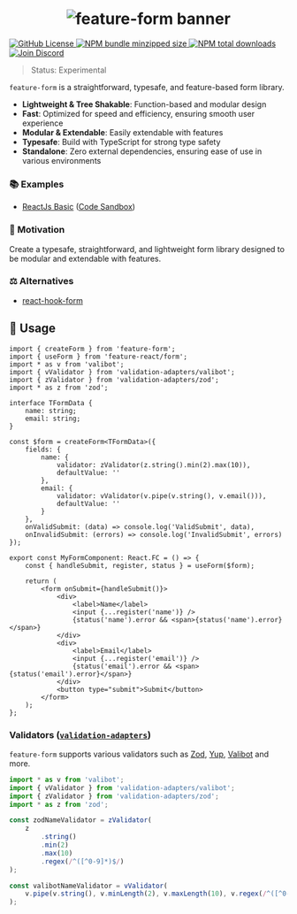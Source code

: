 <h1 align="center">
    <img src="https://raw.githubusercontent.com/builder-group/monorepo/develop/packages/feature-form/.github/banner.svg" alt="feature-form banner">
</h1>

<p align="left">
    <a href="https://github.com/builder-group/monorepo/blob/develop/LICENSE">
        <img src="https://img.shields.io/github/license/builder-group/monorepo.svg?label=license&style=flat&colorA=293140&colorB=FDE200" alt="GitHub License"/>
    </a>
    <a href="https://www.npmjs.com/package/feature-form">
        <img src="https://img.shields.io/bundlephobia/minzip/feature-form.svg?label=minzipped%20size&style=flat&colorA=293140&colorB=FDE200" alt="NPM bundle minzipped size"/>
    </a>
    <a href="https://www.npmjs.com/package/feature-form">
        <img src="https://img.shields.io/npm/dt/feature-form.svg?label=downloads&style=flat&colorA=293140&colorB=FDE200" alt="NPM total downloads"/>
    </a>
    <a href="https://discord.gg/w4xE3bSjhQ">
        <img src="https://img.shields.io/discord/795291052897992724.svg?label=&logo=discord&logoColor=000000&color=293140&labelColor=FDE200" alt="Join Discord"/>
    </a>
</p>

> Status: Experimental

`feature-form` is a straightforward, typesafe, and feature-based form library.

- **Lightweight & Tree Shakable**: Function-based and modular design
- **Fast**: Optimized for speed and efficiency, ensuring smooth user experience
- **Modular & Extendable**: Easily extendable with features
- **Typesafe**: Build with TypeScript for strong type safety
- **Standalone**: Zero external dependencies, ensuring ease of use in various environments

### 📚 Examples

- [ReactJs Basic](https://github.com/builder-group/monorepo/tree/develop/examples/feature-form/react/basic) ([Code Sandbox](https://codesandbox.io/p/sandbox/basic-c4gd3t))

### 🌟 Motivation

Create a typesafe, straightforward, and lightweight form library designed to be modular and extendable with features.

### ⚖️ Alternatives

- [react-hook-form](https://github.com/react-hook-form/react-hook-form)

## 📖 Usage

```tsx
import { createForm } from 'feature-form';
import { useForm } from 'feature-react/form';
import * as v from 'valibot';
import { vValidator } from 'validation-adapters/valibot';
import { zValidator } from 'validation-adapters/zod';
import * as z from 'zod';

interface TFormData {
	name: string;
	email: string;
}

const $form = createForm<TFormData>({
	fields: {
		name: {
			validator: zValidator(z.string().min(2).max(10)),
			defaultValue: ''
		},
		email: {
			validator: vValidator(v.pipe(v.string(), v.email())),
			defaultValue: ''
		}
	},
	onValidSubmit: (data) => console.log('ValidSubmit', data),
	onInvalidSubmit: (errors) => console.log('InvalidSubmit', errors)
});

export const MyFormComponent: React.FC = () => {
	const { handleSubmit, register, status } = useForm($form);

	return (
		<form onSubmit={handleSubmit()}>
			<div>
				<label>Name</label>
				<input {...register('name')} />
				{status('name').error && <span>{status('name').error}</span>}
			</div>
			<div>
				<label>Email</label>
				<input {...register('email')} />
				{status('email').error && <span>{status('email').error}</span>}
			</div>
			<button type="submit">Submit</button>
		</form>
	);
};
```

### Validators ([`validation-adapters`](https://github.com/builder-group/monorepo/tree/develop/packages/validation-adapters))

`feature-form` supports various validators such as [Zod](https://github.com/colinhacks/zod), [Yup](https://github.com/jquense/yup), [Valibot](https://github.com/fabian-hiller/valibot) and more.

```ts
import * as v from 'valibot';
import { vValidator } from 'validation-adapters/valibot';
import { zValidator } from 'validation-adapters/zod';
import * as z from 'zod';

const zodNameValidator = zValidator(
	z
		.string()
		.min(2)
		.max(10)
		.regex(/^([^0-9]*)$/)
);

const valibotNameValidator = vValidator(
	v.pipe(v.string(), v.minLength(2), v.maxLength(10), v.regex(/^([^0-9]*)$/))
);
```
